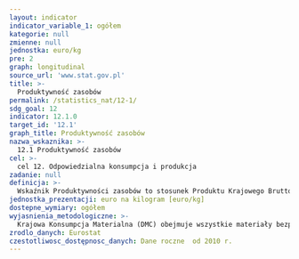 ```yaml
---
layout: indicator
indicator_variable_1: ogółem
kategorie: null
zmienne: null
jednostka: euro/kg
pre: 2
graph: longitudinal
source_url: 'www.stat.gov.pl'
title: >-
  Produktywność zasobów
permalink: /statistics_nat/12-1/
sdg_goal: 12
indicator: 12.1.0
target_id: '12.1'
graph_title: Produktywność zasobów
nazwa_wskaznika: >-
  12.1 Produktywność zasobów
cel: >-
  cel 12. Odpowiedzialna konsumpcja i produkcja
zadanie: null
definicja: >-
  Wskaźnik Produktywności zasobów to stosunek Produktu Krajowego Brutto (PKB) do Krajowej Konsumpcji Materialnej (DMC).
jednostka_prezentacji: euro na kilogram [euro/kg]
dostepne_wymiary: ogółem
wyjasnienia_metodologiczne: >-
  Krajowa Konsumpcja Materialna (DMC) obejmuje wszystkie materiały bezpośrednio zużyte w procesach ekonomicznych na potrzeby gospodarki. Stanowi sumę materiałów pozyskanych na terytorium kraju oraz z importu pomniejszoną o materiały wysłane na eksport.Wskaźnik Krajowej Konsumpcji Materialnej (DMC) wyznacza się w oparciu o Ogólnogospodarcze Rachunki Przepływów Materialnych (EW-MFA, Economy-wide Material Flow Accounts), czyli spójne zestawienia całkowitych nakładów materialnych wchodzących do gospodarek narodowych, zmian poziomu zapasów materialnych w gospodarce oraz wypływów materialnych do innych gospodarek albo do środowiska.Dane w tablicach EW-MFA, w jednostkach masy, tworzy się dla następujących elementów składowych:1. Biomasa i produkty z biomasy.2. Rudy i koncentraty metali, surowe i przetworzone.3. Minerały niemetaliczne, surowe i przetworzone.4. Kopalne surowce energetyczne/ nośniki energii, surowe i przetworzone.5. Inne produkty.6. Odpady przywożone w celu ostatecznego przetworzenia i usunięcia.Produkt Krajowy Brutto (PKB) przedstawia końcowy rezultat działalności wszystkich podmiotów gospodarki narodowej. PKB równa się sumie wartości dodanej brutto wytworzonej przez wszystkie krajowe jednostki instytucjonalne powiększonej o podatki od produktów i pomniejszonej o dotacje do produktów.Produktywność zasobów dostarcza wiedzy na temat tego, czy ma miejsce rozdzielenie współzależności wzrostu gospodarczego od wzrostu zużycia zasobów naturalnych i ograniczanie negatywnego wpływu gospodarki na środowisko.Wskaźnik prezentowany jest w cenach stałych z 2010 r. (euro/kg) – dla porównań produktywności zasobów w czasie dla jednej jednostki terytorialnej.
zrodlo_danych: Eurostat
czestotliwosc_dostępnosc_danych: Dane roczne  od 2010 r.
---
```

